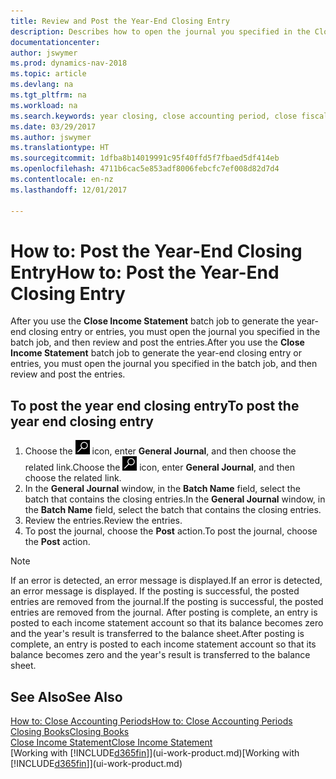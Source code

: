 ```yaml
---
title: Review and Post the Year-End Closing Entry
description: Describes how to open the journal you specified in the Close Income Statement batch job, and then review and post the year-end closing entry.
documentationcenter: 
author: jswymer
ms.prod: dynamics-nav-2018
ms.topic: article
ms.devlang: na
ms.tgt_pltfrm: na
ms.workload: na
ms.search.keywords: year closing, close accounting period, close fiscal year, bank account detailed trial balance
ms.date: 03/29/2017
ms.author: jswymer
ms.translationtype: HT
ms.sourcegitcommit: 1dfba8b14019991c95f40ffd5f7fbaed5df414eb
ms.openlocfilehash: 4711b6cac5e853adf8006febcfc7ef008d82d7d4
ms.contentlocale: en-nz
ms.lasthandoff: 12/01/2017

---
```

# <a name="how-to-post-the-year-end-closing-entry"></a><span data-ttu-id="541d6-103">How to: Post the Year-End Closing Entry</span><span class="sxs-lookup"><span data-stu-id="541d6-103">How to: Post the Year-End Closing Entry</span></span>
<span data-ttu-id="541d6-104">After you use the **Close Income Statement** batch job to generate the year-end closing entry or entries, you must open the journal you specified in the batch job, and then review and post the entries.</span><span class="sxs-lookup"><span data-stu-id="541d6-104">After you use the **Close Income Statement** batch job to generate the year-end closing entry or entries, you must open the journal you specified in the batch job, and then review and post the entries.</span></span>

## <a name="to-post-the-year-end-closing-entry"></a><span data-ttu-id="541d6-105">To post the year end closing entry</span><span class="sxs-lookup"><span data-stu-id="541d6-105">To post the year end closing entry</span></span>
1. <span data-ttu-id="541d6-106">Choose the ![Search for Page or Report](media/ui-search/search_small.png "Search for Page or Report icon") icon, enter **General Journal**, and then choose the related link.</span><span class="sxs-lookup"><span data-stu-id="541d6-106">Choose the ![Search for Page or Report](media/ui-search/search_small.png "Search for Page or Report icon") icon, enter **General Journal**, and then choose the related link.</span></span>
2. <span data-ttu-id="541d6-107">In the **General Journal** window, in the **Batch Name** field, select the batch that contains the closing entries.</span><span class="sxs-lookup"><span data-stu-id="541d6-107">In the **General Journal** window, in the **Batch Name** field, select the batch that contains the closing entries.</span></span>
3. <span data-ttu-id="541d6-108">Review the entries.</span><span class="sxs-lookup"><span data-stu-id="541d6-108">Review the entries.</span></span>
4. <span data-ttu-id="541d6-109">To post the journal, choose the **Post** action.</span><span class="sxs-lookup"><span data-stu-id="541d6-109">To post the journal, choose the **Post** action.</span></span>

> [!NOTE]  
>   <span data-ttu-id="541d6-110">If an error is detected, an error message is displayed.</span><span class="sxs-lookup"><span data-stu-id="541d6-110">If an error is detected, an error message is displayed.</span></span> <span data-ttu-id="541d6-111">If the posting is successful, the posted entries are removed from the journal.</span><span class="sxs-lookup"><span data-stu-id="541d6-111">If the posting is successful, the posted entries are removed from the journal.</span></span> <span data-ttu-id="541d6-112">After posting is complete, an entry is posted to each income statement account so that its balance becomes zero and the year's result is transferred to the balance sheet.</span><span class="sxs-lookup"><span data-stu-id="541d6-112">After posting is complete, an entry is posted to each income statement account so that its balance becomes zero and the year's result is transferred to the balance sheet.</span></span>

## <a name="see-also"></a><span data-ttu-id="541d6-113">See Also</span><span class="sxs-lookup"><span data-stu-id="541d6-113">See Also</span></span>
[<span data-ttu-id="541d6-114">How to: Close Accounting Periods</span><span class="sxs-lookup"><span data-stu-id="541d6-114">How to: Close Accounting Periods</span></span>](year-close-account-periods.md)  
[<span data-ttu-id="541d6-115">Closing Books</span><span class="sxs-lookup"><span data-stu-id="541d6-115">Closing Books</span></span>](year-close-books.md)  
[<span data-ttu-id="541d6-116">Close Income Statement</span><span class="sxs-lookup"><span data-stu-id="541d6-116">Close Income Statement</span></span>](year-close-income-statement.md)  
<span data-ttu-id="541d6-117">[Working with [!INCLUDE[d365fin](includes/d365fin_md.md)]](ui-work-product.md)</span><span class="sxs-lookup"><span data-stu-id="541d6-117">[Working with [!INCLUDE[d365fin](includes/d365fin_md.md)]](ui-work-product.md)</span></span>

